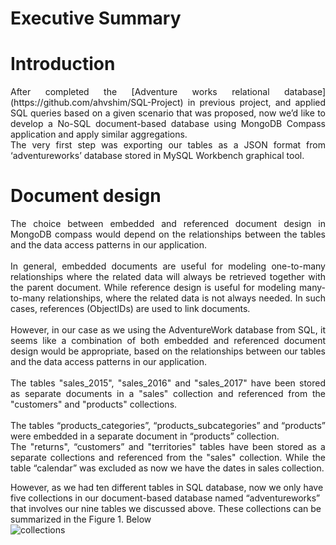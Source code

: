 # Executive Summary
# Introduction
<div align="justify">
After completed the [Adventure works relational database](https://github.com/ahvshim/SQL-Project) in previous project,
and applied 
SQL queries based on a given scenario that was proposed, now we’d like to develop a 
No-SQL document-based database using MongoDB Compass application and apply 
similar aggregations. <br>
The very first step was exporting our tables as a JSON format from 
‘adventureworks’ database stored in MySQL Workbench graphical tool.
</div>

#  Document design
<div align="justify">
The choice between embedded and referenced document design in MongoDB 
compass would depend on the relationships between the tables and the data access 
patterns in our application. 
</div>
<br>
<div align="justify">
In general, embedded documents are useful for modeling one-to-many 
relationships where the related data will always be retrieved together with the parent 
document. While reference design is useful for modeling many-to-many relationships, 
where the related data is not always needed. In such cases, references (ObjectIDs) are 
used to link documents.
</div>
<br>
<div align="justify">
However, in our case as we using the AdventureWork database from SQL, it 
seems like a combination of both embedded and referenced document design would 
be appropriate, based on the relationships between our tables and the data access 
patterns in our application.
</div>
<br>
<div align="justify">
The tables "sales_2015", "sales_2016" and "sales_2017" have been stored as 
separate documents in a "sales" collection and referenced from the "customers" and 
"products" collections. 
</div>
<br>
<div align="justify">
The tables “products_categories”, “products_subcategories” and “products” 
were embedded in a separate document in “products” collection. <br>
The "returns", “customers” and "territories" tables have been stored as a 
separate collections and referenced from the "sales" collection. While the table 
“calendar” was excluded as now we have the dates in sales collection.
</div>

However, as we had ten different tables in SQL database, now we only have 
five collections in our document-based database named “adventureworks” that 
involves our nine tables we discussed above. These collections can be summarized in 
the Figure 1. Below
<br>
![collections](https://user-images.githubusercontent.com/126220185/222956520-7030b1ed-d8e7-4755-a5d0-ec11166853cb.png)
